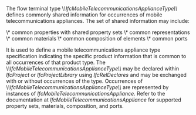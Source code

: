 The flow terminal type \\*\\*IfcMobileTelecommunicationsApplianceType\\*\\* defines commonly shared information for occurrences of mobile telecommunications appliances. The set of shared information may include:

\\* common properties with shared property sets
\\* common representations
\\* common materials
\\* common composition of elements
\\* common ports

It is used to define a mobile telecommunications appliance type specification indicating the specific product information that is common to all occurrences of that product type. The \\*\\*IfcMobileTelecommunicationsApplianceType\\*\\* may be declared within _IfcProject_ or _IfcProjectLibrary_ using _IfcRelDeclares_ and may be exchanged with or without occurrences of the type. Occurrences of \\*\\*IfcMobileTelecommunicationsApplianceType\\*\\* are represented by instances of _IfcMobileTelecommunicationsAppliance_. Refer to the documentation at _IfcMobileTelecommunicationsAppliance_ for supported property sets, materials, composition, and ports.
